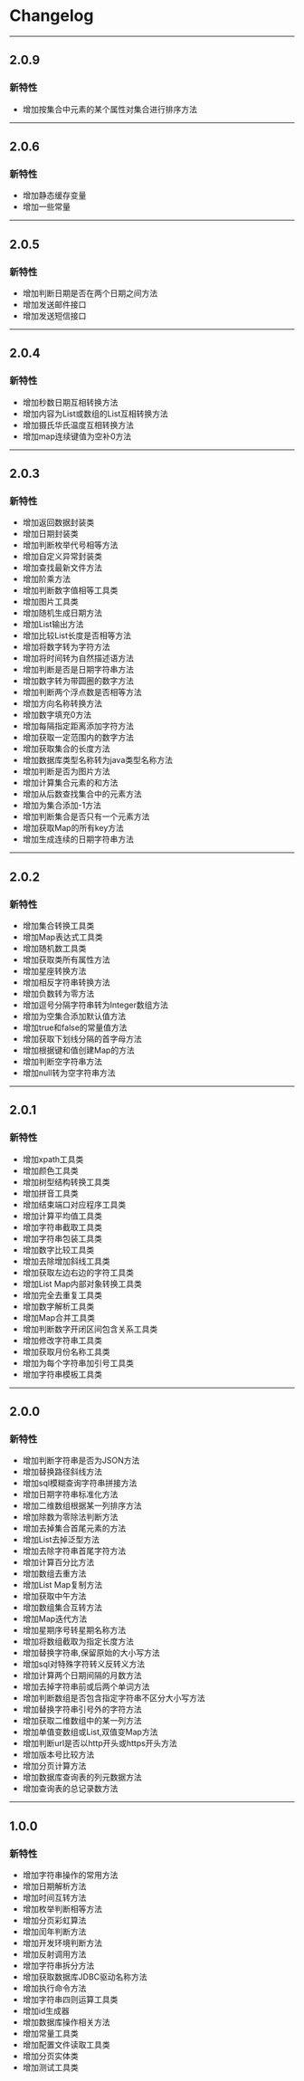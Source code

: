 # Changelog
-------------------------------------------------------------------------------------------------------------
## 2.0.9

### 新特性
* 增加按集合中元素的某个属性对集合进行排序方法
-------------------------------------------------------------------------------------------------------------
## 2.0.6

### 新特性
* 增加静态缓存变量
* 增加一些常量
-------------------------------------------------------------------------------------------------------------
## 2.0.5

### 新特性
* 增加判断日期是否在两个日期之间方法
* 增加发送邮件接口
* 增加发送短信接口
-------------------------------------------------------------------------------------------------------------

## 2.0.4

### 新特性
* 增加秒数日期互相转换方法
* 增加内容为List或数组的List互相转换方法
* 增加摄氏华氏温度互相转换方法
* 增加map连续键值为空补0方法
-------------------------------------------------------------------------------------------------------------

## 2.0.3

### 新特性
* 增加返回数据封装类
* 增加日期封装类
* 增加判断枚举代号相等方法
* 增加自定义异常封装类
* 增加查找最新文件方法
* 增加阶乘方法
* 增加判断数字值相等工具类
* 增加图片工具类
* 增加随机生成日期方法
* 增加List输出方法
* 增加比较List长度是否相等方法
* 增加将数字转为字符方法
* 增加将时间转为自然描述语方法
* 增加判断是否是日期字符串方法
* 增加数字转为带圆圈的数字方法
* 增加判断两个浮点数是否相等方法
* 增加方向名称转换方法
* 增加数字填充0方法
* 增加每隔指定距离添加字符方法
* 增加获取一定范围内的数字方法
* 增加获取集合的长度方法
* 增加数据库类型名称转为java类型名称方法
* 增加判断是否为图片方法
* 增加计算集合元素的和方法
* 增加从后数查找集合中的元素方法
* 增加为集合添加-1方法
* 增加判断集合是否只有一个元素方法
* 增加获取Map的所有key方法
* 增加生成连续的日期字符串方法

-------------------------------------------------------------------------------------------------------------
## 2.0.2

### 新特性
* 增加集合转换工具类
* 增加Map表达式工具类
* 增加随机数工具类
* 增加获取类所有属性方法
* 增加星座转换方法
* 增加相反字符串转换方法
* 增加负数转为零方法
* 增加逗号分隔字符串转为Integer数组方法
* 增加为空集合添加默认值方法
* 增加true和false的常量值方法
* 增加获取下划线分隔的首字母方法
* 增加根据键和值创建Map的方法
* 增加判断空字符串方法
* 增加null转为空字符串方法

-------------------------------------------------------------------------------------------------------------

## 2.0.1

### 新特性
* 增加xpath工具类
* 增加颜色工具类
* 增加树型结构转换工具类
* 增加拼音工具类
* 增加结束端口对应程序工具类
* 增加计算平均值工具类
* 增加字符串截取工具类
* 增加字符串包装工具类
* 增加数字比较工具类
* 增加去除增加斜线工具类
* 增加获取左边右边的字符工具类
* 增加List Map内部对象转换工具类
* 增加完全去重复工具类
* 增加数字解析工具类
* 增加Map合并工具类
* 增加判断数字开闭区间包含关系工具类
* 增加修改字符串工具类
* 增加获取月份名称工具类
* 增加为每个字符串加引号工具类
* 增加字符串模板工具类

-------------------------------------------------------------------------------------------------------------

## 2.0.0

### 新特性
* 增加判断字符串是否为JSON方法
* 增加替换路径斜线方法
* 增加sql模糊查询字符串拼接方法
* 增加日期字符串标准化方法
* 增加二维数组根据某一列排序方法
* 增加除数为零除法判断方法
* 增加去掉集合首尾元素的方法
* 增加List<Map>去掉泛型方法
* 增加去除字符串首尾字符方法
* 增加计算百分比方法
* 增加数组去重方法
* 增加List Map复制方法
* 增加获取中午方法
* 增加数组集合互转方法
* 增加Map迭代方法
* 增加星期序号转星期名称方法
* 增加将数组截取为指定长度方法
* 增加替换字符串,保留原始的大小写方法
* 增加sql对特殊字符转义反转义方法
* 增加计算两个日期间隔的月数方法
* 增加去掉字符串前或后两个单词方法
* 增加判断数组是否包含指定字符串不区分大小写方法
* 增加替换字符串引号外的字符方法
* 增加获取二维数组中的某一列方法
* 增加单值变数组或List,双值变Map方法
* 增加判断url是否以http开头或https开头方法
* 增加版本号比较方法
* 增加分页计算方法
* 增加数据库查询表的列元数据方法
* 增加查询表的总记录数方法

-------------------------------------------------------------------------------------------------------------

## 1.0.0

### 新特性
* 增加字符串操作的常用方法
* 增加日期解析方法
* 增加时间互转方法
* 增加枚举判断相等方法
* 增加分页彩虹算法
* 增加闰年判断方法
* 增加开发环境判断方法
* 增加反射调用方法
* 增加字符串拆分方法
* 增加获取数据库JDBC驱动名称方法
* 增加执行命令方法
* 增加字符串四则运算工具类
* 增加id生成器
* 增加数据库操作相关方法
* 增加常量工具类
* 增加配置文件读取工具类
* 增加分页实体类
* 增加测试工具类
